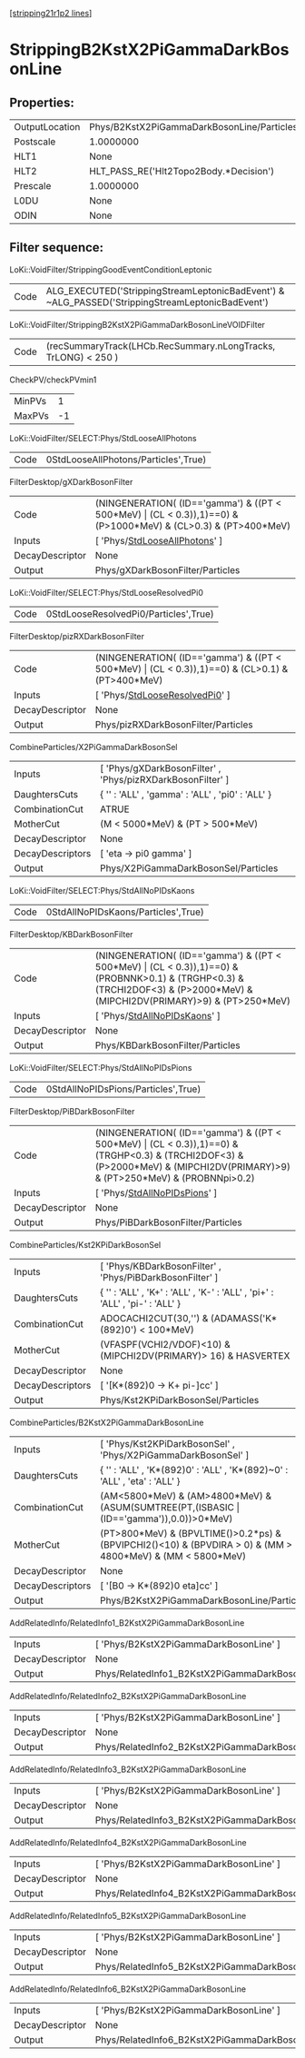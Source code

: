 [[stripping21r1p2 lines]](./stripping21r1p2-index)

# StrippingB2KstX2PiGammaDarkBosonLine

## Properties:

|                |                                            |
|----------------|--------------------------------------------|
| OutputLocation | Phys/B2KstX2PiGammaDarkBosonLine/Particles |
| Postscale      | 1.0000000                                  |
| HLT1           | None                                       |
| HLT2           | HLT_PASS_RE('Hlt2Topo2Body.\*Decision')    |
| Prescale       | 1.0000000                                  |
| L0DU           | None                                       |
| ODIN           | None                                       |

## Filter sequence:

LoKi::VoidFilter/StrippingGoodEventConditionLeptonic

|      |                                                                                                  |
|------|--------------------------------------------------------------------------------------------------|
| Code | ALG_EXECUTED('StrippingStreamLeptonicBadEvent') & ~ALG_PASSED('StrippingStreamLeptonicBadEvent') |

LoKi::VoidFilter/StrippingB2KstX2PiGammaDarkBosonLineVOIDFilter

|      |                                                                |
|------|----------------------------------------------------------------|
| Code | (recSummaryTrack(LHCb.RecSummary.nLongTracks, TrLONG) \< 250 ) |

CheckPV/checkPVmin1

|        |     |
|--------|-----|
| MinPVs | 1   |
| MaxPVs | -1  |

LoKi::VoidFilter/SELECT:Phys/StdLooseAllPhotons

|      |                                      |
|------|--------------------------------------|
| Code | 0StdLooseAllPhotons/Particles',True) |

FilterDesktop/gXDarkBosonFilter

|                 |                                                                                                                        |
|-----------------|------------------------------------------------------------------------------------------------------------------------|
| Code            | (NINGENERATION( (ID=='gamma') & ((PT \< 500\*MeV) \| (CL \< 0.3)),1)==0) & (P\>1000\*MeV) & (CL\>0.3) & (PT\>400\*MeV) |
| Inputs          | [ 'Phys/[StdLooseAllPhotons](./stripping21r1p2-commonparticles-stdlooseallphotons)' ]                                |
| DecayDescriptor | None                                                                                                                   |
| Output          | Phys/gXDarkBosonFilter/Particles                                                                                       |

LoKi::VoidFilter/SELECT:Phys/StdLooseResolvedPi0

|      |                                       |
|------|---------------------------------------|
| Code | 0StdLooseResolvedPi0/Particles',True) |

FilterDesktop/pizRXDarkBosonFilter

|                 |                                                                                                       |
|-----------------|-------------------------------------------------------------------------------------------------------|
| Code            | (NINGENERATION( (ID=='gamma') & ((PT \< 500\*MeV) \| (CL \< 0.3)),1)==0) & (CL\>0.1) & (PT\>400\*MeV) |
| Inputs          | [ 'Phys/[StdLooseResolvedPi0](./stripping21r1p2-commonparticles-stdlooseresolvedpi0)' ]             |
| DecayDescriptor | None                                                                                                  |
| Output          | Phys/pizRXDarkBosonFilter/Particles                                                                   |

CombineParticles/X2PiGammaDarkBosonSel

|                  |                                                              |
|------------------|--------------------------------------------------------------|
| Inputs           | [ 'Phys/gXDarkBosonFilter' , 'Phys/pizRXDarkBosonFilter' ] |
| DaughtersCuts    | { '' : 'ALL' , 'gamma' : 'ALL' , 'pi0' : 'ALL' }             |
| CombinationCut   | ATRUE                                                        |
| MotherCut        | (M \< 5000\*MeV) & (PT \> 500\*MeV)                          |
| DecayDescriptor  | None                                                         |
| DecayDescriptors | [ 'eta -\> pi0 gamma' ]                                    |
| Output           | Phys/X2PiGammaDarkBosonSel/Particles                         |

LoKi::VoidFilter/SELECT:Phys/StdAllNoPIDsKaons

|      |                                     |
|------|-------------------------------------|
| Code | 0StdAllNoPIDsKaons/Particles',True) |

FilterDesktop/KBDarkBosonFilter

|                 |                                                                                                                                                                                       |
|-----------------|---------------------------------------------------------------------------------------------------------------------------------------------------------------------------------------|
| Code            | (NINGENERATION( (ID=='gamma') & ((PT \< 500\*MeV) \| (CL \< 0.3)),1)==0) & (PROBNNK\>0.1) & (TRGHP\<0.3) & (TRCHI2DOF\<3) & (P\>2000\*MeV) & (MIPCHI2DV(PRIMARY)\>9) & (PT\>250\*MeV) |
| Inputs          | [ 'Phys/[StdAllNoPIDsKaons](./stripping21r1p2-commonparticles-stdallnopidskaons)' ]                                                                                                 |
| DecayDescriptor | None                                                                                                                                                                                  |
| Output          | Phys/KBDarkBosonFilter/Particles                                                                                                                                                      |

LoKi::VoidFilter/SELECT:Phys/StdAllNoPIDsPions

|      |                                     |
|------|-------------------------------------|
| Code | 0StdAllNoPIDsPions/Particles',True) |

FilterDesktop/PiBDarkBosonFilter

|                 |                                                                                                                                                                                        |
|-----------------|----------------------------------------------------------------------------------------------------------------------------------------------------------------------------------------|
| Code            | (NINGENERATION( (ID=='gamma') & ((PT \< 500\*MeV) \| (CL \< 0.3)),1)==0) & (TRGHP\<0.3) & (TRCHI2DOF\<3) & (P\>2000\*MeV) & (MIPCHI2DV(PRIMARY)\>9) & (PT\>250\*MeV) & (PROBNNpi\>0.2) |
| Inputs          | [ 'Phys/[StdAllNoPIDsPions](./stripping21r1p2-commonparticles-stdallnopidspions)' ]                                                                                                  |
| DecayDescriptor | None                                                                                                                                                                                   |
| Output          | Phys/PiBDarkBosonFilter/Particles                                                                                                                                                      |

CombineParticles/Kst2KPiDarkBosonSel

|                  |                                                                              |
|------------------|------------------------------------------------------------------------------|
| Inputs           | [ 'Phys/KBDarkBosonFilter' , 'Phys/PiBDarkBosonFilter' ]                   |
| DaughtersCuts    | { '' : 'ALL' , 'K+' : 'ALL' , 'K-' : 'ALL' , 'pi+' : 'ALL' , 'pi-' : 'ALL' } |
| CombinationCut   | ADOCACHI2CUT(30,'') & (ADAMASS('K\*(892)0') \< 100\*MeV)                     |
| MotherCut        | (VFASPF(VCHI2/VDOF)\<10) & (MIPCHI2DV(PRIMARY)\> 16) & HASVERTEX             |
| DecayDescriptor  | None                                                                         |
| DecayDescriptors | [ '[K\*(892)0 -\> K+ pi-]cc' ]                                           |
| Output           | Phys/Kst2KPiDarkBosonSel/Particles                                           |

CombineParticles/B2KstX2PiGammaDarkBosonLine

|                  |                                                                                                                     |
|------------------|---------------------------------------------------------------------------------------------------------------------|
| Inputs           | [ 'Phys/Kst2KPiDarkBosonSel' , 'Phys/X2PiGammaDarkBosonSel' ]                                                     |
| DaughtersCuts    | { '' : 'ALL' , 'K\*(892)0' : 'ALL' , 'K\*(892)~0' : 'ALL' , 'eta' : 'ALL' }                                         |
| CombinationCut   | (AM\<5800\*MeV) & (AM\>4800\*MeV) & (ASUM(SUMTREE(PT,(ISBASIC \| (ID=='gamma')),0.0))\>0\*MeV)                      |
| MotherCut        | (PT\>800\*MeV) & (BPVLTIME()\>0.2\*ps) & (BPVIPCHI2()\<10) & (BPVDIRA \> 0) & (MM \> 4800\*MeV) & (MM \< 5800\*MeV) |
| DecayDescriptor  | None                                                                                                                |
| DecayDescriptors | [ '[B0 -\> K\*(892)0 eta]cc' ]                                                                                  |
| Output           | Phys/B2KstX2PiGammaDarkBosonLine/Particles                                                                          |

AddRelatedInfo/RelatedInfo1_B2KstX2PiGammaDarkBosonLine

|                 |                                                         |
|-----------------|---------------------------------------------------------|
| Inputs          | [ 'Phys/B2KstX2PiGammaDarkBosonLine' ]                |
| DecayDescriptor | None                                                    |
| Output          | Phys/RelatedInfo1_B2KstX2PiGammaDarkBosonLine/Particles |

AddRelatedInfo/RelatedInfo2_B2KstX2PiGammaDarkBosonLine

|                 |                                                         |
|-----------------|---------------------------------------------------------|
| Inputs          | [ 'Phys/B2KstX2PiGammaDarkBosonLine' ]                |
| DecayDescriptor | None                                                    |
| Output          | Phys/RelatedInfo2_B2KstX2PiGammaDarkBosonLine/Particles |

AddRelatedInfo/RelatedInfo3_B2KstX2PiGammaDarkBosonLine

|                 |                                                         |
|-----------------|---------------------------------------------------------|
| Inputs          | [ 'Phys/B2KstX2PiGammaDarkBosonLine' ]                |
| DecayDescriptor | None                                                    |
| Output          | Phys/RelatedInfo3_B2KstX2PiGammaDarkBosonLine/Particles |

AddRelatedInfo/RelatedInfo4_B2KstX2PiGammaDarkBosonLine

|                 |                                                         |
|-----------------|---------------------------------------------------------|
| Inputs          | [ 'Phys/B2KstX2PiGammaDarkBosonLine' ]                |
| DecayDescriptor | None                                                    |
| Output          | Phys/RelatedInfo4_B2KstX2PiGammaDarkBosonLine/Particles |

AddRelatedInfo/RelatedInfo5_B2KstX2PiGammaDarkBosonLine

|                 |                                                         |
|-----------------|---------------------------------------------------------|
| Inputs          | [ 'Phys/B2KstX2PiGammaDarkBosonLine' ]                |
| DecayDescriptor | None                                                    |
| Output          | Phys/RelatedInfo5_B2KstX2PiGammaDarkBosonLine/Particles |

AddRelatedInfo/RelatedInfo6_B2KstX2PiGammaDarkBosonLine

|                 |                                                         |
|-----------------|---------------------------------------------------------|
| Inputs          | [ 'Phys/B2KstX2PiGammaDarkBosonLine' ]                |
| DecayDescriptor | None                                                    |
| Output          | Phys/RelatedInfo6_B2KstX2PiGammaDarkBosonLine/Particles |
